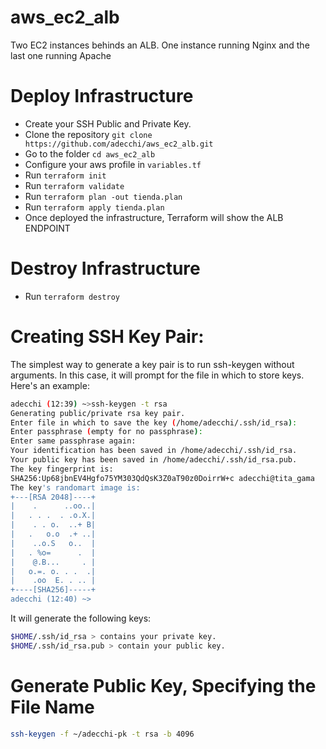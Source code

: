 # aws_ec2_alb
Two EC2 instances behinds an ALB. One instance running Nginx and the last one running Apache

# Deploy Infrastructure
* Create your SSH Public and Private Key.
* Clone the repository `git clone https://github.com/adecchi/aws_ec2_alb.git`
* Go to the folder `cd aws_ec2_alb`
* Configure your aws profile in `variables.tf`
* Run `terraform init`
* Run `terraform validate`
* Run `terraform plan -out tienda.plan`
* Run `terraform apply tienda.plan`
* Once deployed the infrastructure, Terraform will show the ALB ENDPOINT

# Destroy Infrastructure
* Run `terraform destroy`

# Creating SSH Key Pair:
The simplest way to generate a key pair is to run ssh-keygen without arguments. In this case, it will prompt for the file in which to store keys. Here's an example:
```bash
adecchi (12:39) ~>ssh-keygen -t rsa
Generating public/private rsa key pair.
Enter file in which to save the key (/home/adecchi/.ssh/id_rsa): 
Enter passphrase (empty for no passphrase): 
Enter same passphrase again: 
Your identification has been saved in /home/adecchi/.ssh/id_rsa.
Your public key has been saved in /home/adecchi/.ssh/id_rsa.pub.
The key fingerprint is:
SHA256:Up68jbnEV4Hgfo75YM303QdQsK3Z0aT90z0DoirrW+c adecchi@tita_gama
The key's randomart image is:
+---[RSA 2048]----+
|    .      ..oo..|
|   . . .  . .o.X.|
|    . . o.  ..+ B|
|   .   o.o  .+ ..|
|    ..o.S   o..  |
|   . %o=      .  |
|    @.B...     . |
|   o.=. o. . .  .|
|    .oo  E. . .. |
+----[SHA256]-----+
adecchi (12:40) ~>
```
It will generate the following keys:
```bash
$HOME/.ssh/id_rsa > contains your private key.
$HOME/.ssh/id_rsa.pub > contain your public key.
```

# Generate Public Key, Specifying the File Name
```bash
ssh-keygen -f ~/adecchi-pk -t rsa -b 4096
```